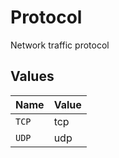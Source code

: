 # Protocol

Network traffic protocol


## Values

| Name  | Value |
| ----- | ----- |
| `TCP` | tcp   |
| `UDP` | udp   |